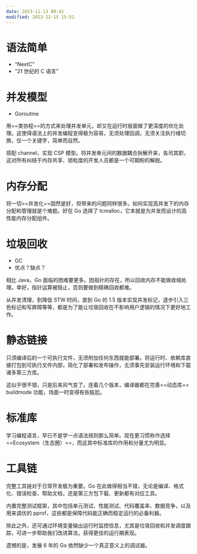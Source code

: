 ```yaml
---
date: 2023-11-13 09:41
modified: 2023-12-15 15:51
---
```


# 语法简单
- “NextC”
- “21 世纪的 C 语言”

# 并发模型
- Goroutine

用==类协程==的方式来处理并发单元，却又在运行时层面做了更深度的优化处理。这使得语法上的并发编程变得极为容易，无须处理回调，无须关注执行绪切换，仅一个关键字，简单而自然。

搭配 channel，实现 CSP 模型。将并发单元间的数据耦合拆解开来，各司其职，这对所有纠结于内存共享、锁粒度的开发人员都是一个可期盼的解脱。

# 内存分配
将一切==并发化==固然是好，但带来的问题同样很多。如何实现高并发下的内存分配和管理就是个难题。好在 Go 选择了 tcmalloc，它本就是为并发而设计的高性能内存分配组件。

# 垃圾回收
- GC
- 优点？缺点？

相比 Java，Go 面临的困难要更多。因指针的存在，所以回收内存不能做收缩处理。幸好，指针运算被阻止，否则要做到精确回收都难。

从并发清理，到降低 STW 时间，直到 Go 的 1.5 版本实现并发标记，逐步引入三色标记和写屏障等等，都是为了能让垃圾回收在不影响用户逻辑的情况下更好地工作。

# 静态链接
只须编译后的一个可执行文件，无须附加任何东西就能部署。将运行时、依赖库直接打包到可执行文件内部，简化了部署和发布操作，无须事先安装运行环境和下载诸多第三方库。

这似乎很不错，只是后来风气变了。连着几个版本，编译器都在完善==动态库== buildmode 功能，场面一时变得有些尴尬。

# 标准库
学习编程语言，早已不是学一点语法规则那么简单。现在更习惯称作选择 ==Ecosystem（生态圈）==，而这其中标准库的作用和分量尤为明显。

# 工具链
完整工具链对于日常开发极为重要。Go 在此做得相当不错，无论是编译、格式化、错误检查、帮助文档，还是第三方包下载、更新都有对应工具。

内置完整测试框架，其中包括单元测试、性能测试、代码覆盖率、数据竞争，以及用来调优的 pprof，这些都是保障代码能正确而稳定运行的必备利器。

除此之外，还可通过环境变量输出运行时监控信息，尤其是垃圾回收和并发调度跟踪，可进一步帮助我们改进算法，获得更佳的运行期表现。

遗憾的是，发展 6 年的 Go 依然缺少一个真正意义上的调试器。
